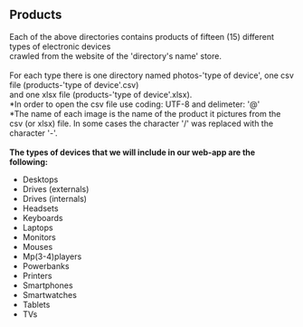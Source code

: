 ## Products
Each of the above directories contains products of fifteen (15) different types of electronic devices <br> 
crawled from the website of the 'directory's name' store. <br><br>
For each type there is one directory named photos-'type of device', one csv file (products-'type of device'.csv) <br>
and one xlsx file (products-'type of device'.xlsx). <br>
*In order to open the csv file use coding: UTF-8 and delimeter: '@'<br>
*The name of each image is the name of the product it pictures from the <br>
csv (or xlsx) file. In some cases the character '/' was replaced with the character '-'.<br><br>
**The types of devices that we will include in our web-app are the following:** 
- Desktops
- Drives (externals)
- Drives (internals)
- Headsets
- Keyboards
- Laptops
- Monitors
- Mouses
- Mp(3-4)players
- Powerbanks
- Printers
- Smartphones
- Smartwatches
- Tablets
- TVs
